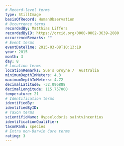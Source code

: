 ```yaml
---
# Record-level terms
type: StillImage
basisOfRecord: HumanObservation
# Occurrence terms
recordedBy: Matthias Liffers
recordedByID: https://orcid.org/0000-0002-3639-2080
occurrenceRemarks: ""
# Event terms
eventDateTime: 2015-03-08T10:13:19
year: 2015
month: 3
day: 8
# Location terms
locationRemarks: Sue's Groyne /  Australia
minimumDepthInMeters: 4.3
maximumDepthInMeters: 4.72
decimalLatitude: -32.096888
decimalLongitude: 115.757000
temperature: 21
# Identification terms
identifiedBy: 
identifiedByID: 
# Taxon terms
scientificName: Hypselodoris saintvincentius
identificationQualifier: 
taxonRank: species
# Extra non-Darwin Core terms
rating: 3
---
```

